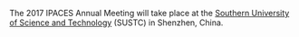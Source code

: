 The 2017 IPACES Annual Meeting will take place at the [Southern University of
Science and Technology](http://sustc.edu.cn) (SUSTC) in Shenzhen, China.

